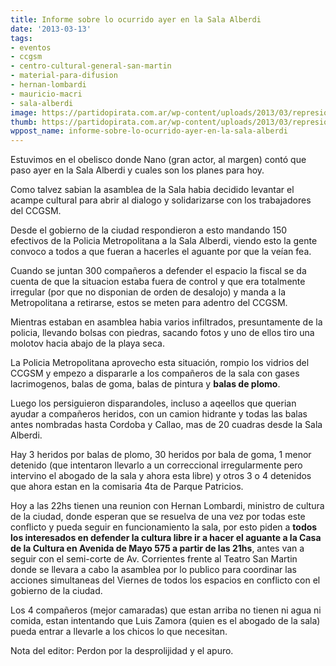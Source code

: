 ```yaml
---
title: Informe sobre lo ocurrido ayer en la Sala Alberdi
date: '2013-03-13'
tags:
- eventos
- ccgsm
- centro-cultural-general-san-martin
- material-para-difusion
- hernan-lombardi
- mauricio-macri
- sala-alberdi
image: https://partidopirata.com.ar/wp-content/uploads/2013/03/represion_sala_alberdi.jpg
thumb: https://partidopirata.com.ar/wp-content/uploads/2013/03/represion_sala_alberdi-150x150.jpg
wppost_name: informe-sobre-lo-ocurrido-ayer-en-la-sala-alberdi
---
```


Estuvimos en el obelisco donde Nano (gran actor, al margen) contó que paso ayer en la Sala Alberdi y cuales son los planes para hoy.

Como talvez sabian la asamblea de la Sala habia decidido levantar el acampe cultural para abrir al dialogo y solidarizarse con los trabajadores del CCGSM. 

Desde el gobierno de la ciudad respondieron a esto mandando 150 efectivos de la Policia Metropolitana a la Sala Alberdi, viendo esto la gente convoco a todos a que fueran a hacerles el aguante por que la veían fea.

Cuando se juntan 300 compañeros a defender el espacio la fiscal se da cuenta de que la situacion estaba fuera de control y que era totalmente irregular (por que no disponian de orden de desalojo) y manda a la Metropolitana a retirarse, estos se meten para adentro del CCGSM.

Mientras estaban en asamblea habia varios infiltrados, presuntamente de la policia, llevando bolsas con piedras, sacando fotos y uno de ellos tiro una molotov hacia abajo de la playa seca.

La Policia Metropolitana aprovecho esta situación, rompio los vidrios del CCGSM y empezo a dispararle a los compañeros de la sala con gases lacrimogenos, balas de goma, balas de pintura y <strong>balas de plomo</strong>.

Luego los persiguieron disparandoles, incluso a aqeellos que querian ayudar a compañeros heridos, con un camion hidrante y todas las balas antes nombradas hasta Cordoba y Callao, mas de 20 cuadras desde la Sala Alberdi.

Hay 3 heridos por balas de plomo, 30 heridos por bala de goma, 1 menor detenido (que intentaron llevarlo a un correccional irregularmente pero intervino el abogado de la sala y ahora esta libre) y otros 3 o 4 detenidos que ahora estan en la comisaria 4ta de Parque Patricios.

Hoy a las 22hs tienen una reunion con Hernan Lombardi, ministro de cultura de la ciudad, donde esperan que se resuelva de una vez por todas este conflicto y pueda seguir en funcionamiento la sala, por esto piden a <strong>todos los interesados en defender la cultura libre ir a hacer el aguante a la Casa de la Cultura en Avenida de Mayo 575 a partir de las 21hs</strong>, antes van a seguir con el semi-corte de Av. Corrientes frente al Teatro San Martin donde se llevara a cabo la asamblea por lo publico para coordinar las acciones simultaneas del Viernes de todos los espacios en conflicto con el gobierno de la ciudad.

Los 4 compañeros (mejor camaradas) que estan arriba no tienen ni agua ni comida, estan intentando que Luis Zamora (quien es el abogado de la sala) pueda entrar a llevarle a los chicos lo que necesitan.

Nota del editor: Perdon por la desprolijidad y el apuro.
